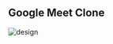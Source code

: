## Google Meet Clone
![design](https://github.com/NjohPrince/google-keep/assets/60319809/51c54419-f641-40b8-8219-5f574d1abe42)
